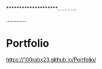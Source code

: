
********************.............

..............





# Portfolio

https://100rabx23.github.io/Portfolio/
